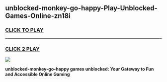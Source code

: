 
## unblocked-monkey-go-happy-Play-Unblocked-Games-Online-zn18i
<h3>
<a href="https://premium76.site?title=unblocked-monkey-go-happy&ref=25A">CLICK TO PLAY</a></h3>
<hr>

<h3>
<a href="https://premium76.site?title=unblocked-monkey-go-happy&ref=25A">CLICK 2 PLAY</a>
  
</h3>

<a href="https://premium76.site?title=unblocked-monkey-go-happy&ref=25A"><img src="https://clearcache.store/games.png"></a>


**unblocked-monkey-go-happy games unblocked: Your Gateway to Fun and Accessible Online Gaming**
